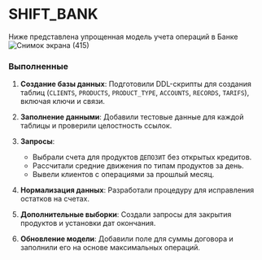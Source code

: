 # SHIFT_BANK
Ниже представлена упрощенная модель учета операций в Банке
![Снимок экрана (415)](https://github.com/user-attachments/assets/46d58818-cd08-41b1-84be-b7d09d992223)
### Выполненные 

1. **Создание базы данных**: Подготовили DDL-скрипты для создания таблиц (`CLIENTS`, `PRODUCTS`, `PRODUCT_TYPE`, `ACCOUNTS`, `RECORDS`, `TARIFS`), включая ключи и связи.

2. **Заполнение данными**: Добавили тестовые данные для каждой таблицы и проверили целостность ссылок.

3. **Запросы**:
   - Выбрали счета для продуктов `ДЕПОЗИТ` без открытых кредитов.
   - Рассчитали средние движения по типам продуктов за день.
   - Вывели клиентов с операциями за прошлый месяц.

4. **Нормализация данных**: Разработали процедуру для исправления остатков на счетах.

5. **Дополнительные выборки**: Создали запросы для закрытия продуктов и установки дат окончания.

6. **Обновление модели**: Добавили поле для суммы договора и заполнили его на основе максимальных операций.
